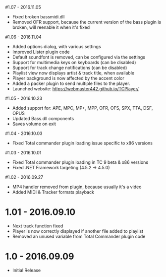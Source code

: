 #1.07 - 2016.11.05
 * Fixed broken bassmidi.dll
 * Removed OFR support, because the current version of the bass plugin is broken, will reenable it when it's fixed
 
#1.06 - 2016.11.04

 * Added options dialog, with various settings
 * Improved Lister plugin code
 * Default soundfont is removed, can be configured via the settings
 * Support for multimedia keys on keyboards (can be disabled)
 * Support for track change notifications (can be disabled)
 * Playlist view now displays artist & track title, when available
 * Player background is now affected by the accent color
 * Added a packer plugin to send multiple files to the player.
 * Launched website: https://webmaster442.github.io/TCPlayer/

#1.05 - 2016.10.23

 * Added support for: APE, MPC, MP+, MPP, OFR, OFS, SPX, TTA, DSF, OPUS
 * Updated Bass.dll components
 * Saves volume on exit

#1.04 - 2016.10.03

 * Fixed Total commander plugin loading issue specific to x86 versions

#1.03 - 2016.10.01

 * Fixed Total commander plugin loading in TC 9 beta & x86 versions
 * Fixed .NET Framework targeting (4.5.2 -> 4.5.0)

#1.02 - 2016.09.27

 * MP4 handler removed from plugin, because usually it's a video
 * Added MIDI & Tracker formats playback

# 1.01 - 2016.09.10
 
 * Next track function fixed
 * Player is now correctly displayed if another file added to playlist
 * Removed an unused variable from Total Commander plugin code

# 1.0 - 2016.09.09

 * Initial Release
